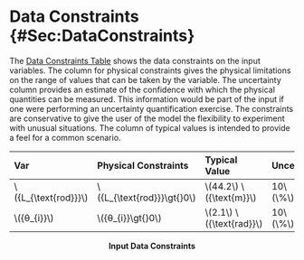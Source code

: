 # Data Constraints {#Sec:DataConstraints}

The [Data Constraints Table](./SecDataConstraints.md#Table:InDataConstraints) shows the data constraints on the input variables. The column for physical constraints gives the physical limitations on the range of values that can be taken by the variable. The uncertainty column provides an estimate of the confidence with which the physical quantities can be measured. This information would be part of the input if one were performing an uncertainty quantification exercise. The constraints are conservative to give the user of the model the flexibility to experiment with unusual situations. The column of typical values is intended to provide a feel for a common scenario.

<div id="Table:InDataConstraints"></div>

|Var                    |Physical Constraints         |Typical Value               |Uncert.    |
|:----------------------|:----------------------------|:---------------------------|:----------|
|\\({L\_{\text{rod}}}\\)|\\({L\_{\text{rod}}}\gt{}0\\)|\\(44.2\\) \\({\text{m}}\\) |10\\(\\%\\)|
|\\({θ\_{i}}\\)         |\\({θ\_{i}}\gt{}0\\)         |\\(2.1\\) \\({\text{rad}}\\)|10\\(\\%\\)|

**<p align="center">Input Data Constraints</p>**
